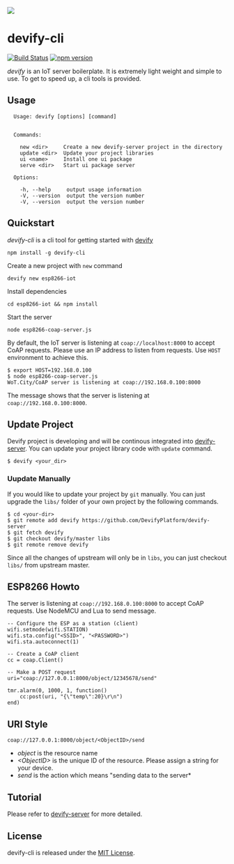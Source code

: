 ![](http://res.cloudinary.com/jollen/image/upload/h_110/v1455862763/devify-logo_rh63vl.png)

# devify-cli

[![Build Status](https://travis-ci.org/DevifyPlatform/devify-cli.svg?branch=master)](https://travis-ci.org/DevifyPlatform/devify-cli)
[![npm version](https://img.shields.io/npm/v/devify-cli.svg?style=flat)](https://www.npmjs.com/package/devify-cli)

*devify* is an IoT server boilerplate. It is extremely light weight and simple to use. To get to speed up, a cli tools is provided.

## Usage

```
  Usage: devify [options] [command]


  Commands:

    new <dir>     Create a new devify-server project in the directory
    update <dir>  Update your project libraries
    ui <name>     Install one ui package
    serve <dir>   Start ui package server

  Options:

    -h, --help     output usage information
    -V, --version  output the version number
    -V, --version  output the version number
```

## Quickstart

*devify-cli* is a cli tool for getting started with [devify](https://github.com/DevifyPlatform/devify-server)
```
npm install -g devify-cli
```

Create a new project with ```new``` command
```
devify new esp8266-iot
```

Install dependencies
```
cd esp8266-iot && npm install
```

Start the server
```
node esp8266-coap-server.js
```

By default, the IoT server is listening at ```coap://localhost:8000``` to accept CoAP requests. Please use an IP address to listen from requests. Use ```HOST``` environment to achieve this.

```
$ export HOST=192.168.0.100
$ node esp8266-coap-server.js 
WoT.City/CoAP server is listening at coap://192.168.0.100:8000
```
The message shows that the server is listening at ```coap://192.168.0.100:8000```.

## Update Project

Devify project is developing and will be continous integrated into [devify-server](https://github.com/DevifyPlatform/devify-server). You can update your project library code with ```update``` command.

```
$ devify <your_dir>
```

### Uupdate Manually

If you would like to update your project by ```git``` manually. You can just upgrade the ```libs/``` folder of your own project by the following commands.

```
$ cd <your-dir>
$ git remote add devify https://github.com/DevifyPlatform/devify-server
$ git fetch devify
$ git checkout devify/master libs
$ git remote remove devify
```

Since all the changes of upstream will only be in ```libs```, you can just checkout ```libs/``` from upstream master.

## ESP8266 Howto

The server is listening at ```coap://192.168.0.100:8000``` to accept CoAP requests. Use NodeMCU and Lua to send message.

```
-- Configure the ESP as a station (client)
wifi.setmode(wifi.STATION)  
wifi.sta.config("<SSID>", "<PASSWORD>")  
wifi.sta.autoconnect(1)

-- Create a CoAP client
cc = coap.Client()

-- Make a POST request
uri="coap://127.0.0.1:8000/object/12345678/send"

tmr.alarm(0, 1000, 1, function() 
    cc:post(uri, "{\"temp\":20}\r\n")
end)
```

## URI Style

```
coap://127.0.0.1:8000/object/<ObjectID>/send
```

* *object* is the resource name
* *&lt;ObjectID&gt;* is the unique ID of the resource. Please assign a string for your device.
* *send* is the action which means "sending data to the server*

## Tutorial

Please refer to [devify-server](https://github.com/DevifyPlatform/devify-server/blob/master/README.md) for more detailed.

## License

devify-cli is released under the [MIT License](http://www.opensource.org/licenses/MIT).

